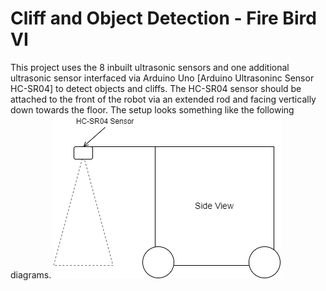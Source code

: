 # Cliff and Object Detection - Fire Bird VI
This project uses the 8 inbuilt ultrasonic sensors and one additional ultrasonic sensor interfaced via Arduino Uno [Arduino Ultrasoninc Sensor HC-SR04] to detect objects and cliffs. The HC-SR04 sensor should be attached to the front of the robot via an extended rod and facing vertically down towards the floor. The setup looks something like the following diagrams.
![side_view_diagram](/diagram/cliff_detect_side_view.png)